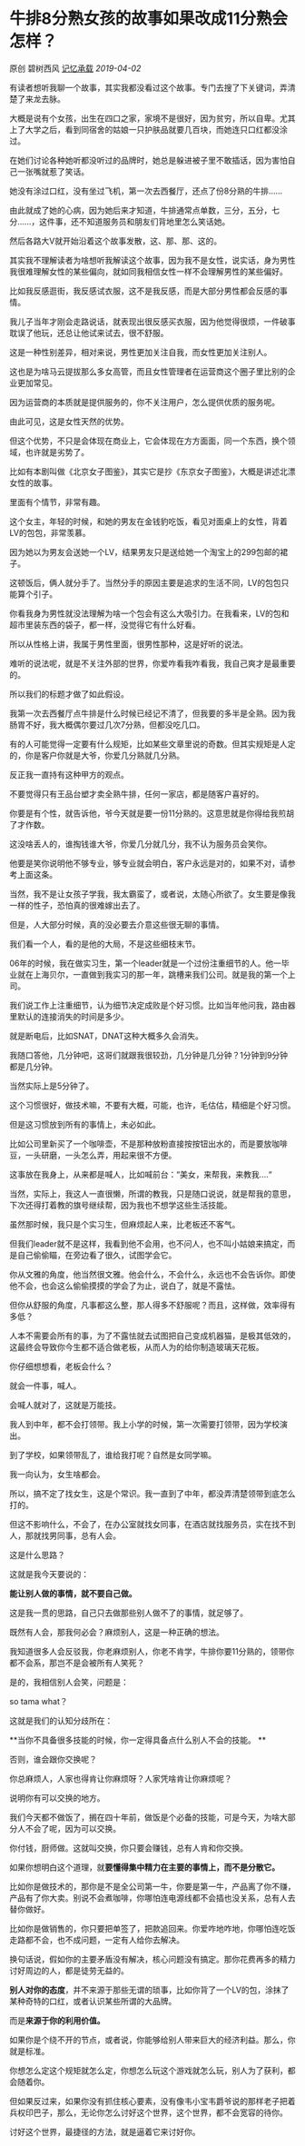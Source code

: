 # 牛排8分熟女孩的故事如果改成11分熟会怎样？

原创 碧树西风 [记忆承载](javascript:void(0);) *2019-04-02*

有读者想听我聊一个故事，其实我都没看过这个故事。专门去搜了下关键词，弄清楚了来龙去脉。



大概是说有个女孩，出生在四口之家，家境不是很好，因为贫穷，所以自卑。尤其上了大学之后，看到同宿舍的姑娘一只护肤品就要几百块，而她连只口红都没涂过。



在她们讨论各种她听都没听过的品牌时，她总是躲进被子里不敢插话，因为害怕自己一张嘴就惹了笑话。



她没有涂过口红，没有坐过飞机，第一次去西餐厅，还点了份8分熟的牛排......



由此就成了她的心病，因为她后来才知道，牛排通常点单数，三分，五分，七分......，这件事，还不知道服务员和朋友们背地里怎么笑话她。



然后各路大V就开始沿着这个故事发散，这、那、那、这的。



其实我不理解读者为啥想听我解读这个故事，因为我不是女性，说实话，身为男性我很难理解女性的某些偏向，就如同我相信女性一样不会理解男性的某些偏好。



比如我反感逛街，我反感试衣服，这不是我反感，而是大部分男性都会反感的事情。



我儿子当年才刚会走路说话，就表现出很反感买衣服，因为他觉得很烦，一件破事耽误了他玩，还总让他试来试去，很不舒服。



这是一种性别差异，相对来说，男性更加关注自我，而女性更加关注别人。



这也是为啥马云提拔那么多女高管，而且女性管理者在运营商这个圈子里比别的企业更加常见。



因为运营商的本质就是提供服务的，你不关注用户，怎么提供优质的服务呢。



由此可见，这是女性天然的优势。



但这个优势，不只是会体现在商业上，它会体现在方方面面，同一个东西，换个领域，也许就是劣势了。



比如有本剧叫做《北京女子图鉴》，其实它是抄《东京女子图鉴》，大概是讲述北漂女性的故事。



里面有个情节，非常有趣。



这个女主，年轻的时候，和她的男友在金钱豹吃饭，看见对面桌上的女性，背着LV的包包，非常羡慕。



因为她以为男友会送她一个LV，结果男友只是送给她一个淘宝上的299包邮的裙子。



这顿饭后，俩人就分手了。当然分手的原因主要是追求的生活不同，LV的包包只能算个引子。



你看我身为男性就没法理解为啥一个包会有这么大吸引力。在我看来，LV的包和超市里装东西的袋子，都一样，没觉得它有什么好看。



所以从性格上讲，我属于男性里面，很男性那种，这是好听的说法。



难听的说法呢，就是不关注外部的世界，你爱咋看我咋看我，我自己爽才是最重要的。



所以我们的标题才做了如此假设。



我第一次去西餐厅点牛排是什么时候已经记不清了，但我要的多半是全熟。因为我肠胃不好，我大概偶尔要过几次7分熟，但都没吃几口。



有的人可能觉得一定要有什么规矩，比如某些文章里说的奇数。但其实规矩是人定的，你是客户你就是大爷，你爱几分熟就几分熟。



反正我一直持有这种甲方的观点。



不要觉得只有王品台塑才卖全熟牛排，任何一家店，都是随客户喜好的。



你要是有个性，就告诉他，爷今天就是要一份11分熟的。这意思就是你得给我煎胡了才作数。



这没啥丢人的，谁掏钱谁大爷，你爱几分就几分，我不认为服务员会笑你。



他要是笑你说明他不够专业，够专业就会明白，客户永远是对的，如果不对，请参考上面这条。



当然，我不是让女孩子学我，我太霸蛮了，或者说，太随心所欲了。女生要是像我一样的性子，恐怕真的很难嫁出去了。



但是，人大部分时候，真的没必要去介意这些很无聊的事情。



我们看一个人，看的是他的大局，不是这些细枝末节。



06年的时候，我在做实习生，第一个leader就是一个过份注重细节的人。他一毕业就在上海贝尔，一直做到我实习的那一年，跳槽来我们公司。就是我的第一个上司。



我们说工作上注重细节，认为细节决定成败是个好习惯。比如当年他问我，路由器里默认的连接消失的时间是多少。



就是断电后，比如SNAT，DNAT这种大概多久会消失。



我随口答他，几分钟吧，这哥们就跟我很较劲，几分钟是几分钟？1分钟到9分钟都是几分钟。



当然实际上是5分钟了。



这个习惯很好，做技术嘛，不要有大概，可能，也许，毛估估，精细是个好习惯。



但是这习惯放到所有的事情上，未必如此。



比如公司里新买了一个咖啡壶，不是那种放粉直接按按钮出水的，而是要放咖啡豆，一头研磨，一头怎么弄，用起来很不方便。



这事放在我身上，从来都是喊人，比如喊前台：“美女，来帮我，来教我....“



当然，实际上，我这人一直很懒，所谓的教我，只是随口说说，就是帮我的意思，下次还得打着教的旗号继续帮，因为我也不想学这些生活技能。



虽然那时候，我只是个实习生，但麻烦起人来，比老板还不客气。



但我们leader就不是这样，我看到他不会用，也不问人，也不叫小姑娘来搞定，而是自己偷偷瞄，在旁边看了很久，试图学会它。



你从文雅的角度，他当然很文雅。他会什么，不会什么，永远也不会告诉你。即使他不会，也会这么偷偷摸摸的学会了为止，说白了，就是不露怯。



但你从舒服的角度，凡事都这么整，那人得多不舒服呢？而且，这样做，效率得有多低？



人本不需要会所有的事，为了不露怯就去试图把自己变成机器猫，是极其低效的，这最终会导致你今生都不适合做老板，从而人为的给你制造玻璃天花板。



你仔细想想看，老板会什么？



就会一件事，喊人。



会喊人就对了，这就是万能技。



我人到中年，都不会打领带。我上小学的时候，第一次需要打领带，因为学校演出。



到了学校，如果领带乱了，谁给我打呢？自然是女同学嘛。



我一向认为，女生啥都会。



所以，搞不定了找女生，这是个常识。我一直到了中年，都没弄清楚领带到底怎么打的。



但这不影响什么，不会了，在办公室就找女同事，在酒店就找服务员，实在找不到人，那就找男同事，总有人会。



这是什么思路？



这就是我今天要说的：



**能让别人做的事情，就不要自己做。**



这是我一贯的思路，自己只去做那些别人做不了的事情，就足够了。



既然有人会，那我何必会？麻烦别人，这是一种正确的想法。



我知道很多人会反驳我，你老麻烦别人，你老不肯学，牛排你要11分熟的，领带你都不会系，那岂不是会被所有人笑死？



是的，我相信别人会笑，问题是：



so tama what？



这就是我们的认知分歧所在：



**当你不具备很多技能的时候，你一定得具备点什么别人不会的技能。
**



否则，谁会跟你交换呢？



你总麻烦人，人家也得肯让你麻烦呀？人家凭啥肯让你麻烦呢？



说明你有可以交换的地方。



我们今天都不做饭了，搁在四十年前，做饭是个必备的技能，可是今天，为啥大部分人不会了呢，因为可以交换。



你付钱，厨师做。这就叫交换，你只要会赚钱，总有人肯和你交换。



如果你想明白这个道理，就**要懂得集中精力在主要的事情上，而不是分散它。**



比如你是做技术的，那你是不是全公司第一牛，你要是第一牛，产品离了你不赚，产品有了你大卖。别说不会煮咖啡，你哪怕连电源线都不会插也没关系，总有人去替你做好。



比如你是做销售的，你只要把单签了，把款追回来。你爱咋地咋地，你哪怕连吃饭走路都不会，也不成问题，一定有人给你去解决。



换句话说，假如你的主要矛盾没有解决，核心问题没有搞定。那你花费再多的精力讨好周边的人，都是徒劳无益的。



**别人对你的态度**，并不来源于那些无谓的琐事，比如你背了一个LV的包，涂抹了某种奇特的口红，或者认识某些所谓的大品牌。



而是**来源于你的利用价值。**



如果你是个绕不开的节点，或者说，你能够给别人带来巨大的经济利益。那么，你就是标准。



你想怎么定这个规矩就怎么定，你想怎么玩这个游戏就怎么玩，别人为了获利，都会随着你。



但如果反过来，如果你没有抓住核心要素，没有像韦小宝韦爵爷说的那样老子把着兵权印巴子，那么，无论你怎么讨好这个世界，这个世界，都不会宽容的待你。



讨好这个世界，最捷径的方法，就是逼着它来讨好你。